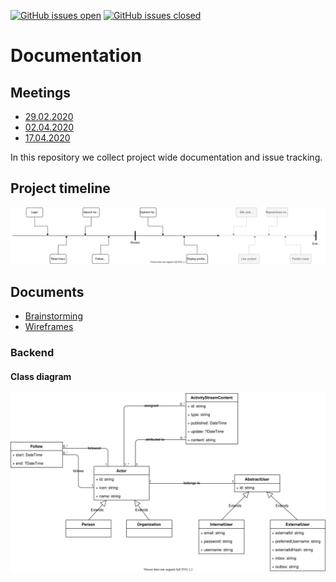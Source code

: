 [![GitHub issues open](https://img.shields.io/github/issues/mitra-social/docs.svg?maxAge=2592000)]() 
[![GitHub issues closed](https://img.shields.io/github/issues-closed-raw/mitra-social/docs.svg?maxAge=2592000)]()

# Documentation

## Meetings
* [29.02.2020](./documents/minutes/2020-02-29.md)
* [02.04.2020](./documents/minutes/2020-04-02.md)
* [17.04.2020](./documents/minutes/2020-04-17.md)

In this repository we collect project wide documentation and issue tracking.

## Project timeline
![Visualized timeline](./diagrams/timeline.svg)

## Documents

* [Brainstorming](./documents/brainstorming.md)
* [Wireframes](./wireframes/wireframes.md)

### Backend

#### Class diagram
![Class diagram](./diagrams/class-diagram.svg)
